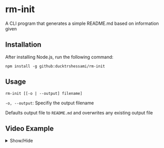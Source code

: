 # rm-init

A CLI program that generates a simple README.md based on information given

## Installation

After installing Node.js, run the following command:

```
npm install -g github:ducktrshessami/rm-init
```

## Usage

```
rm-init [[-o | --output] filename]
```

`-o, --output`: Specifiy the output filename

Defaults output file to `README.md` and overwrites any existing output file

## Video Example

<details>

<summary>Show/Hide</summary>

###### ~~Still haven't recorded the video yet~~

</details>
